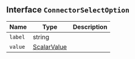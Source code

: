 ## Interface `ConnectorSelectOption`

| Name | Type | Description |
| - | - | - |
| `label` | string | &nbsp; |
| `value` | [ScalarValue](./ScalarValue.md) | &nbsp; |
